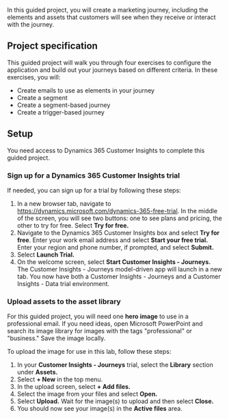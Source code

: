 In this guided project, you will create a marketing journey, including the elements and assets that customers will see when they receive or interact with the journey.

## Project specification
This guided project will walk you through four exercises to configure the application and build out your journeys based on different criteria. In these exercises, you will:
- Create emails to use as elements in your journey 
- Create a segment 
- Create a segment-based journey
- Create a trigger-based journey

## Setup
You need access to Dynamics 365 Customer Insights to complete this guided project.

### Sign up for a Dynamics 365 Customer Insights trial
If needed, you can sign up for a trial by following these steps:

1. In a new browser tab, navigate to https://dynamics.microsoft.com/dynamics-365-free-trial. In the middle of the screen, you will see two buttons: one to see plans and pricing, the other to try for free. Select **Try for free.**
1. Navigate to the Dynamics 365 Customer Insights box and select **Try for free**. Enter your work email address and select **Start your free trial.** Enter your region and phone number, if prompted, and select **Submit.**
1. Select **Launch Trial.**
1. On the welcome screen, select **Start Customer Insights - Journeys.** The Customer Insights - Journeys model-driven app will launch in a new tab. You now have both a Customer Insights - Journeys and a Customer Insights - Data trial environment.

### Upload assets to the asset library
For this guided project, you will need one **hero image** to use in a professional email. If you need ideas, open Microsoft PowerPoint and search its image library for images with the tags "professional" or "business." Save the image locally.

To upload the image for use in this lab, follow these steps:
1. In your **Customer Insights - Journeys** trial, select the **Library** section under **Assets.**
1. Select **+ New** in the top menu.
1. In the upload screen, select **+ Add files.**
1. Select the image from your files and select **Open.**
1. Select **Upload.** Wait for the image(s) to upload and then select **Close.**
1. You should now see your image(s) in the **Active files** area.

